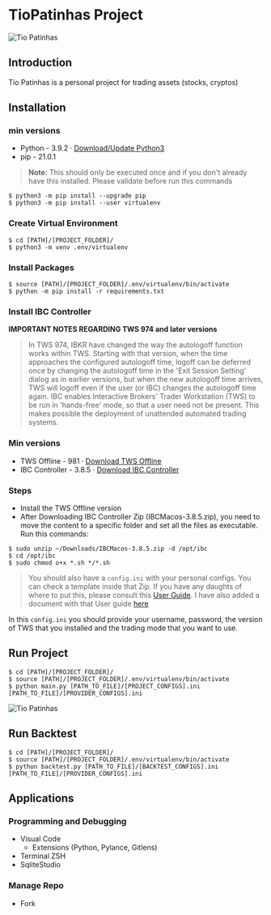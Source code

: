 # TioPatinhas Project

![Tio Patinhas](https://media.giphy.com/media/gQdejV5BBChHi/giphy.gif)

## Introduction
Tio Patinhas is a personal project for trading assets (stocks, cryptos)

## Installation
### min versions
* Python - 3.9.2 · [Download/Update Python3](https://www.python.org/downloads/)
* pip - 21.0.1

>**Note:** This should only be executed once and if you don't already have this installed. Please validate before run this commands

``` 
$ python3 -m pip install --upgrade pip 
$ python3 -m pip install --user virtualenv
```

### Create Virtual Environment
```
$ cd [PATH]/[PROJECT_FOLDER]/
$ python3 -m venv .env/virtualenv
```

### Install Packages
```
$ source [PATH]/[PROJECT_FOLDER]/.env/virtualenv/bin/activate
$ python -m pip install -r requirements.txt
```

### Install IBC Controller
**IMPORTANT NOTES REGARDING TWS 974 and later versions**
>
>In TWS 974, IBKR have changed the way the autologoff function works within TWS. Starting with that version, when the time approaches the configured autologoff time, logoff can be deferred once by changing the autologoff time in the 'Exit Session Setting' dialog as in earlier versions, but when the new autologoff time arrives, TWS will logoff even if the user (or IBC) changes the autologoff time again.
> IBC enables Interactive Brokers' Trader Workstation (TWS) to be run in 'hands-free' mode, so that a user need not be present. This makes possible the deployment of unattended automated trading systems.
### Min versions
* TWS Offline - 981 · [Download TWS Offline](https://www.interactivebrokers.com/en/index.php?f=14099#tws-software)
* IBC Controller - 3.8.5 · [Download IBC Controller](https://github.com/IbcAlpha/IBC/releases/tag/3.8.5)

### Steps
* Install the TWS Offline version
* After Downloading IBC Controller Zip (IBCMacos-3.8.5.zip), you need to move the content to a specific folder and set all the files as executable. 
Run this commands:
```
$ sudo unzip ~/Downloads/IBCMacos-3.8.5.zip -d /opt/ibc
$ cd /opt/ibc
$ sudo chmod o+x *.sh */*.sh
```

>You should also have a `config.ini` with your personal configs. You can check a template inside that Zip.
If you have any daughts of where to put this, please consult this [User Guide](https://github.com/IbcAlpha/IBC/blob/master/userguide.md#getting-started). 
I have also added a document with that User guide [here](https://github.com/pedrosilva88/TioPatinhasProject/blob/master/Documents/IBCUserGuide.pdf)

In this `config.ini` you should provide your username, password, the version of TWS that you installed and the trading mode that you want to use.

## Run Project
```
$ cd [PATH]/[PROJECT_FOLDER]/
$ source [PATH]/[PROJECT_FOLDER]/.env/virtualenv/bin/activate
$ python main.py [PATH_TO_FILE]/[PROJECT_CONFIGS].ini [PATH_TO_FILE]/[PROVIDER_CONFIGS].ini
```
![Tio Patinhas](https://media.giphy.com/media/qzeCF4ymrgFXy/giphy.gif)

## Run Backtest
```
$ cd [PATH]/[PROJECT_FOLDER]/
$ source [PATH]/[PROJECT_FOLDER]/.env/virtualenv/bin/activate
$ python backtest.py [PATH_TO_FILE]/[BACKTEST_CONFIGS].ini [PATH_TO_FILE]/[PROVIDER_CONFIGS].ini

```

## Applications
### Programming and Debugging
- Visual Code
    - Extensions (Python, Pylance, Gitlens)
- Terminal ZSH
- SqliteStudio

### Manage Repo
- Fork